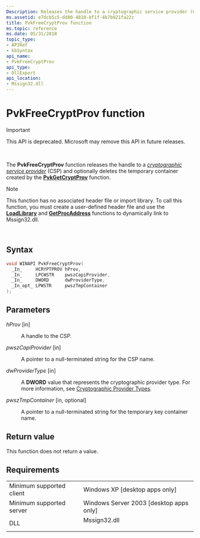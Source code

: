 ```yaml
---
Description: Releases the handle to a cryptographic service provider (CSP) and optionally deletes the temporary container created by the PvkGetCryptProv function.
ms.assetid: e7dcb5c5-dd80-4810-bf1f-4b7b921fa22c
title: PvkFreeCryptProv function
ms.topic: reference
ms.date: 05/31/2018
topic_type: 
- APIRef
- kbSyntax
api_name: 
- PvkFreeCryptProv
api_type: 
- DllExport
api_location: 
- Mssign32.dll
---
```


# PvkFreeCryptProv function

> [!IMPORTANT]
> This API is deprecated. Microsoft may remove this API in future releases.

 

The **PvkFreeCryptProv** function releases the handle to a [*cryptographic service provider*](https://msdn.microsoft.com/library/ms721572(v=VS.85).aspx) (CSP) and optionally deletes the temporary container created by the [**PvkGetCryptProv**](pvkgetcryptprov.md) function.

> [!Note]  
> This function has no associated header file or import library. To call this function, you must create a user-defined header file and use the [**LoadLibrary**](https://msdn.microsoft.com/library/ms684175(v=VS.85).aspx) and [**GetProcAddress**](https://msdn.microsoft.com/library/ms683212(v=VS.85).aspx) functions to dynamically link to Mssign32.dll.

 

## Syntax


```C++
void WINAPI PvkFreeCryptProv(
  _In_     HCRYPTPROV hProv,
  _In_     LPCWSTR    pwszCapiProvider,
  _In_     DWORD      dwProviderType,
  _In_opt_ LPWSTR     pwszTmpContainer
);
```



## Parameters

<dl> <dt>

*hProv* \[in\]
</dt> <dd>

A handle to the CSP.

</dd> <dt>

*pwszCapiProvider* \[in\]
</dt> <dd>

A pointer to a null-terminated string for the CSP name.

</dd> <dt>

*dwProviderType* \[in\]
</dt> <dd>

A **DWORD** value that represents the cryptographic provider type. For more information, see [Cryptographic Provider Types](cryptographic-provider-types.md).

</dd> <dt>

*pwszTmpContainer* \[in, optional\]
</dt> <dd>

A pointer to a null-terminated string for the temporary key container name.

</dd> </dl>

## Return value

This function does not return a value.

## Requirements



|                                     |                                                                                         |
|-------------------------------------|-----------------------------------------------------------------------------------------|
| Minimum supported client<br/> | Windows XP \[desktop apps only\]<br/>                                             |
| Minimum supported server<br/> | Windows Server 2003 \[desktop apps only\]<br/>                                    |
| DLL<br/>                      | <dl> <dt>Mssign32.dll</dt> </dl> |



 

 




